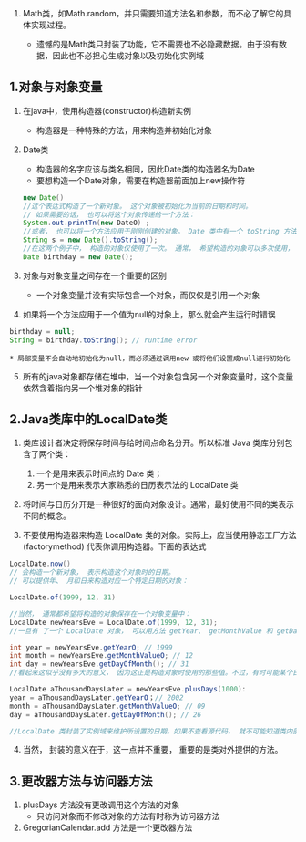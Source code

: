 1. Math类，如Math.random，并只需要知道方法名和参数，而不必了解它的具体实现过程。

    * 遗憾的是Math类只封装了功能，它不需要也不必隐藏数据。由于没有数据，因此也不必担心生成对象以及初始化实例域

## 1.对象与对象变量
1. 在java中，使用构造器(constructor)构造新实例

    * 构造器是一种特殊的方法，用来构造并初始化对象

2. Date类
    
    * 构造器的名字应该与类名相同，因此Date类的构造器名为Date
    * 要想构造一个Date对象，需要在构造器前面加上new操作符 
    ```java
    new Date()
    //这个表达式构造了一个新对象。 这个对象被初始化为当前的日期和时间。
    // 如果需要的话， 也可以将这个对象传递给一个方法：
    System.out.printTn(new DateO) ;
    //或者， 也可以将一个方法应用于刚刚创建的对象。 Date 类中有一个 toString 方法。 这个方法将返回日期的字符串描述。下面的语句可以说明如何将 toString 方法应用于新构造的Date 对象上。
    String s = new Date().toString();
    //在这两个例子中， 构造的对象仅使用了一次。 通常， 希望构造的对象可以多次使用， 因此，需要将对象存放在一个变量中：
    Date birthday = new Date();
    ```
3. 对象与对象变量之间存在一个重要的区别

    * 一个对象变量并没有实际包含一个对象，而仅仅是引用一个对象

4. 如果将一个方法应用于一个值为null的对象上，那么就会产生运行时错误

```java
birthday = null;
String = birthday.toString(); // runtime error
```

    * 局部变量不会自动地初始化为null，而必须通过调用new 或将他们设置成null进行初始化

5. 所有的java对象都存储在堆中，当一个对象包含另一个对象变量时，这个变量依然含着指向另一个堆对象的指针


## 2.Java类库中的LocalDate类
1. 类库设计者决定将保存时间与给时间点命名分开。所以标准 Java 类库分别包含了两个类：
    1. 一个是用来表示时间点的 Date 类；
    2. 另一个是用来表示大家熟悉的日历表示法的 LocalDate 类
2. 将时间与日历分开是一种很好的面向对象设计。通常，最好使用不同的类表示不同的概念。

3. 不要使用构造器来构造 LocalDate 类的对象。实际上，应当使用静态工厂方法 (factorymethod) 代表你调用构造器。下面的表达式
```java
LocalDate.now()
// 会构造一个新对象， 表示构造这个对象时的日期。
// 可以提供年、 月和日来构造对应一个特定日期的对象：

LocalDate.of(1999, 12, 31)

//当然， 通常都希望将构造的对象保存在一个对象变量中：
LocalDate newYearsEve = LocalDate.of(1999, 12, 31);
//一旦有 了一个 LocalDate 对象， 可以用方法 getYear、 getMonthValue 和 getDayOfMonth得到年、月和日：

int year = newYearsEve.getYearO; // 1999
int month = newYearsEve.getMonthValueO; // 12
int day = newYearsEve.getDayOfMonth(); // 31
//看起来这似乎没有多大的意义， 因为这正是构造对象时使用的那些值。不过，有时可能某个日期是计算得到的，你希望调用这些方法来得到更多信息。 例如， plusDays 方法会得到一个新的 LocalDate, 如果把应用这个方法的对象称为当前对象，这个新日期对象则是距当前对象指定天数的一个新日期：

LocalDate aThousandDaysLater = newYearsEve.plusDays(1000):
year = aThousandDaysLater.getYearO；// 2002
month = aThousandDaysLater.getMonthValueO; // 09
day = aThousandDaysLater.getDayOfMonth(); // 26

//LocalDate 类封装了实例域来维护所设置的日期。如果不查看源代码， 就不可能知道类内部的日期表示。
```
4. 当然， 封装的意义在于，这一点并不重要， 重要的是类对外提供的方法。

## 3.更改器方法与访问器方法
1. plusDays 方法没有更改调用这个方法的对象
    * 只访问对象而不修改对象的方法有时称为访问器方法
2. GregorianCalendar.add 方法是一个更改器方法

